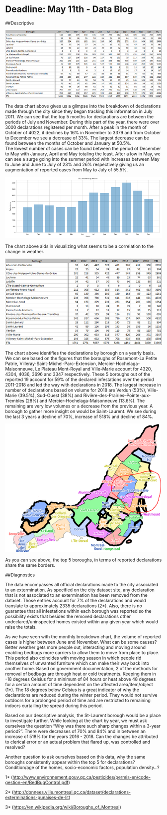 # Deadline: May 11th - Data Blog




##Descriptive


 <img src="bb_boro_mth.png" width="600">

The data chart above gives us a glimpse into the breakdown of declarations made through the city since they began tracking this information in July 2011.  We can see that the top 5 months for declarations are between the periods of July and November.  During this part of the year, there were over 3000 declarations registered per month.  After a peak in the month of October of 4022, it declines by 16% in November to 3379 and from October to December we see a decrease of 33%.  The largest decrease can be found between the months of October and January at 50.5%.  
The lowest number of cases can be found between the period of December to May with January, April and May totaling the least.  After a low in May, we can see a surge going into the summer period with increases between May to June and June to July of 23% and 26% respectively giving us an augmentation of reported cases from May to July of 55.5%.


<img src="bymonth.PNG" width="600">


The chart above aids in visualizing what seems to be a correlation to the change in weather.


<img src="bb_boro_year.png" width="600">


The chart above identifies the declarations by borough on a yearly basis.  We can see based on the figures that the boroughs of Rosemont-La Petite Patrie, Villeray-Saint-Michel-Parc-Extension, Mercier-Hochelaga-Maisonneuve, Le Plateau Mont-Royal and Ville-Marie account for 4320, 4304, 4036, 3696 and 3347 respectively.  These 5 boroughs out of the reported 19 account for 59% of the declared infestations over the period 2011-2018 and led the way with declarations in 2018.  The largest increase in number of declarations based on volume for 2018 are Verdun (53%), Ville-Marie (39.5%), Sud-Ouest (38%) and Rivière-des-Prairies–Pointe-aux-Trembles (28%) and Mercier-Hochelaga-Maisonneuve (13.6%).  The remaining are very low volumes or a decrease from the previous year.  A borough to gather more insight on would be Saint-Laurent.  We see during the last 3 years a decline of 70%, increase of 518% and decline of 84%.


<img src="boro_map2.PNG" width="500">



As you can see above, the top 5 boroughs, in terms of reported declarations share the same borders.


##Diagnostics

The data encompasses all official declarations made to the city associated to an extermination. As specified on the city dataset site, any declaration that is not associated to an extermination has been removed from the dataset. Those entries account for 7% of the declarations and would translate to approximately 2335 declarations (2*).  Also, there is no guarantee that all infestations within each borough was reported so the possibility exists that besides the removed declarations other undeclared/uninspected homes existed within any given year which would raise the totals.

As we have seen with the monthly breakdown chart, the volume of reported cases is higher between June and November. What can be some causes? Better weather gets more people out, interacting and moving around enabling bedbugs more carriers to allow them to move from place to place. This period also coincides with moving season in which people rid themselves of unwanted furniture which can make their way back into another home.  Based on government documentation, 2 of the methods for removal of bedbugs are through heat or cold treatments.  Keeping them in -18 degrees Celsius for a minimum of 84 hours or heat above 48 degrees for a certain amount of time dependent on the affected area/item/object (1*). The 18 degrees below Celsius is a great indicator of why the declarations are reduced during the winter period. They would not survive outdoors for a prolonged period of time and are restricted to remaining indoors curtailing the spread during this period.

Based on our descriptive analysis, the St-Laurent borough would be a place to investigate further.  While looking at the chart by year, we must ask ourselves the question “Why was there such sharp changes within a 3-year period?”.  There were decreases of 70% and 84% and in between an increase of 518% for the years 2016 - 2018.  Can the changes be attributed to clerical error or an actual problem that flared up, was controlled and resolved?

Another question to ask ourselves based on this data, why the same boroughs consistently appear within the top 5 for declarations?  Condition/age of the homes, socio-economic factors, population density…?


1* (http://www.environnement.gouv.qc.ca/pesticides/permis-en/code-gestion-en/BedBugControl.pdf)

2* (http://donnees.ville.montreal.qc.ca/dataset/declarations-exterminations-punaises-de-lit)

3* (https://en.wikipedia.org/wiki/Boroughs_of_Montreal)
